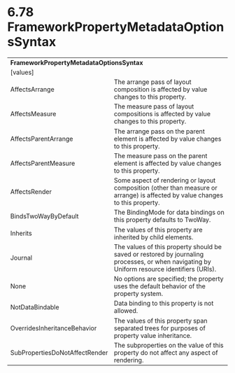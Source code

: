 <html dir="LTR" xmlns:mshelp="http://msdn.microsoft.com/mshelp" xmlns:ddue="http://ddue.schemas.microsoft.com/authoring/2003/5" xmlns:xlink="http://www.w3.org/1999/xlink" xmlns:tool="http://www.microsoft.com/tooltip">

<body>
 <input type="hidden" id="userDataCache" class="userDataStyle">
 <input type="hidden" id="hiddenScrollOffset">
 <img id="dropDownImage" style="display:none; height:0; width:0;" src="../local/drpdown.gif">
 <img id="dropDownHoverImage" style="display:none; height:0; width:0;" src="../local/drpdown_orange.gif">
 <img id="collapseImage" style="display:none; height:0; width:0;" src="../local/collapse.gif">
 <img id="expandImage" style="display:none; height:0; width:0;" src="../local/exp.gif">
 <img id="collapseAllImage" style="display:none; height:0; width:0;" src="../local/collall.gif">
 <img id="expandAllImage" style="display:none; height:0; width:0;" src="../local/expall.gif">
 <img id="copyImage" style="display:none; height:0; width:0;" src="../local/copycode.gif">
 <img id="copyHoverImage" style="display:none; height:0; width:0;" src="../local/copycodeHighlight.gif">
 <div id="header"><h1 class="heading">6.78 FrameworkPropertyMetadataOptionsSyntax</h1></div>

 <div id="mainSection">
 <div id="mainBody">
 <div id="allHistory" class="saveHistory" onsave="saveAll()" onload="loadAll()"></div>
 <p xmlns:wsd="http://wsdev.schemas.microsoft.com/authoring/2008/2" xmlns:msxsl="urn:schemas-microsoft-com:xslt" xmlns:script="urn:script" xmlns:build="urn:build">
 </p>
 <div id="sectionSection0" class="section" name="collapseableSection">
 <content xmlns="http://ddue.schemas.microsoft.com/authoring/2003/5" xmlns:wsd="http://wsdev.schemas.microsoft.com/authoring/2008/2" xmlns:msxsl="urn:schemas-microsoft-com:xslt" xmlns:script="urn:script" xmlns:build="urn:build">
 </content>
 </div>
 <div id="sectionSection1" class="section" name="collapseableSection">
 <content xmlns="http://ddue.schemas.microsoft.com/authoring/2003/5" xmlns:wsd="http://wsdev.schemas.microsoft.com/authoring/2008/2" xmlns:msxsl="urn:schemas-microsoft-com:xslt" xmlns:script="urn:script" xmlns:build="urn:build">
 <table class="ProtocolAuthoredTable" xmlns="">
 <tr><td colspan="2">
 <b>
FrameworkPropertyMetadataOptionsSyntax </b>
 </td>
 </tr>
 <tr><td><div class="indent0">[values]</div></td>
 <td> </td>
 </tr>
 <tr><td><div class="indent2">AffectsArrange</div></td>
 <td>The arrange pass of layout composition is affected by value changes to this property. </td>
 </tr>
 <tr><td><div class="indent2">AffectsMeasure</div></td>
 <td>The measure pass of layout compositions is affected by value changes to this property. </td>
 </tr>
 <tr><td><div class="indent2">AffectsParentArrange</div></td>
 <td>The arrange pass on the parent element is affected by value changes to this property. </td>
 </tr>
 <tr><td><div class="indent2">AffectsParentMeasure</div></td>
 <td>The measure pass on the parent element is affected by value changes to this property. </td>
 </tr>
 <tr><td><div class="indent2">AffectsRender</div></td>
 <td>Some aspect of rendering or layout composition (other than measure or arrange) is affected by value changes to this property. </td>
 </tr>
 <tr><td><div class="indent2">BindsTwoWayByDefault</div></td>
 <td>The BindingMode for data bindings on this property defaults to TwoWay. </td>
 </tr>
 <tr><td><div class="indent2">Inherits</div></td>
 <td>The values of this property are inherited by child elements. </td>
 </tr>
 <tr><td><div class="indent2">Journal</div></td>
 <td>The values of this property should be saved or restored by journaling processes, or when navigating by Uniform resource identifiers (URIs). </td>
 </tr>
 <tr><td><div class="indent2">None</div></td>
 <td>No options are specified; the property uses the default behavior of the property system. </td>
 </tr>
 <tr><td><div class="indent2">NotDataBindable</div></td>
 <td>Data binding to this property is not allowed. </td>
 </tr>
 <tr><td><div class="indent2">OverridesInheritanceBehavior</div></td>
 <td>The values of this property span separated trees for purposes of property value inheritance. </td>
 </tr>
 <tr><td><div class="indent2">SubPropertiesDoNotAffectRender</div></td>
 <td>The subproperties on the value of this property do not affect any aspect of rendering. </td>
 </tr>
</table>
 </content>
 </div>
 <!--[if gte IE 5]>
 <tool:tip element="languageFilterToolTip" avoidmouse="false"/>
 <![endif]-->
 </div>
 <a name="feedback"></a><span></span>
 </div>
</body></html>

